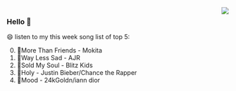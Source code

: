<img align="right"  src="https://github-readme-stats.vercel.app/api/top-langs/?username=sohyunQVQ" />

### Hello 👋

😄 listen to my this week song list of top 5:

0. 🌈More Than Friends - Mokita
1. 🌈Way Less Sad - AJR
2. 🌈Sold My Soul - Blitz Kids
3. 🌈Holy - Justin Bieber/Chance the Rapper
4. 🌈Mood - 24kGoldn/iann dior

